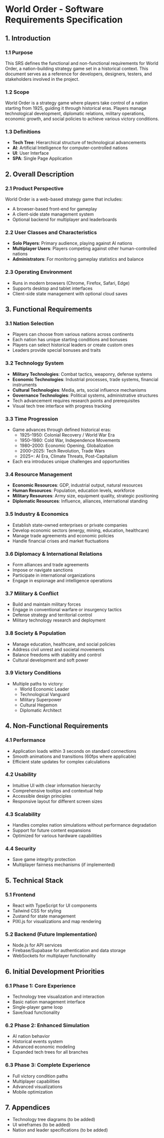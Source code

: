 # World Order - Software Requirements Specification

## 1. Introduction

### 1.1 Purpose
This SRS defines the functional and non-functional requirements for World Order, a nation-building strategy game set in a historical context. This document serves as a reference for developers, designers, testers, and stakeholders involved in the project.

### 1.2 Scope
World Order is a strategy game where players take control of a nation starting from 1925, guiding it through historical eras. Players manage technological development, diplomatic relations, military operations, economic growth, and social policies to achieve various victory conditions.

### 1.3 Definitions
- **Tech Tree**: Hierarchical structure of technological advancements
- **AI**: Artificial Intelligence for computer-controlled nations
- **UI**: User Interface
- **SPA**: Single Page Application

## 2. Overall Description

### 2.1 Product Perspective
World Order is a web-based strategy game that includes:
- A browser-based front-end for gameplay
- A client-side state management system
- Optional backend for multiplayer and leaderboards

### 2.2 User Classes and Characteristics
- **Solo Players**: Primary audience, playing against AI nations
- **Multiplayer Users**: Players competing against other human-controlled nations
- **Administrators**: For monitoring gameplay statistics and balance

### 2.3 Operating Environment
- Runs in modern browsers (Chrome, Firefox, Safari, Edge)
- Supports desktop and tablet interfaces
- Client-side state management with optional cloud saves

## 3. Functional Requirements

### 3.1 Nation Selection
- Players can choose from various nations across continents
- Each nation has unique starting conditions and bonuses
- Players can select historical leaders or create custom ones
- Leaders provide special bonuses and traits

### 3.2 Technology System
- **Military Technologies**: Combat tactics, weaponry, defense systems
- **Economic Technologies**: Industrial processes, trade systems, financial instruments
- **Cultural Technologies**: Media, arts, social influence mechanisms
- **Governance Technologies**: Political systems, administrative structures
- Tech advancement requires research points and prerequisites
- Visual tech tree interface with progress tracking

### 3.3 Time Progression
- Game advances through defined historical eras:
  - 1925–1950: Colonial Recovery / World War Era
  - 1950–1980: Cold War, Independence Movements
  - 1980–2000: Economic Opening, Globalization
  - 2000–2025: Tech Revolution, Trade Wars
  - 2025+: AI Era, Climate Threats, Post-Capitalism
- Each era introduces unique challenges and opportunities

### 3.4 Resource Management
- **Economic Resources**: GDP, industrial output, natural resources
- **Human Resources**: Population, education levels, workforce
- **Military Resources**: Army size, equipment quality, strategic positioning
- **Diplomatic Resources**: Influence, alliances, international standing

### 3.5 Industry & Economics
- Establish state-owned enterprises or private companies
- Develop economic sectors (energy, mining, education, healthcare)
- Manage trade agreements and economic policies
- Handle financial crises and market fluctuations

### 3.6 Diplomacy & International Relations
- Form alliances and trade agreements
- Impose or navigate sanctions
- Participate in international organizations
- Engage in espionage and intelligence operations

### 3.7 Military & Conflict
- Build and maintain military forces
- Engage in conventional warfare or insurgency tactics
- Defense strategy and territorial control
- Military technology research and deployment

### 3.8 Society & Population
- Manage education, healthcare, and social policies
- Address civil unrest and societal movements
- Balance freedoms with stability and control
- Cultural development and soft power

### 3.9 Victory Conditions
- Multiple paths to victory:
  - World Economic Leader
  - Technological Vanguard
  - Military Superpower
  - Cultural Hegemon
  - Diplomatic Architect

## 4. Non-Functional Requirements

### 4.1 Performance
- Application loads within 3 seconds on standard connections
- Smooth animations and transitions (60fps where applicable)
- Efficient state updates for complex calculations

### 4.2 Usability
- Intuitive UI with clear information hierarchy
- Comprehensive tooltips and contextual help
- Accessible design principles
- Responsive layout for different screen sizes

### 4.3 Scalability
- Handles complex nation simulations without performance degradation
- Support for future content expansions
- Optimized for various hardware capabilities

### 4.4 Security
- Save game integrity protection
- Multiplayer fairness mechanisms (if implemented)

## 5. Technical Stack

### 5.1 Frontend
- React with TypeScript for UI components
- Tailwind CSS for styling
- Zustand for state management
- PIXI.js for visualizations and map rendering

### 5.2 Backend (Future Implementation)
- Node.js for API services
- Firebase/Supabase for authentication and data storage
- WebSockets for multiplayer functionality

## 6. Initial Development Priorities

### 6.1 Phase 1: Core Experience
- Technology tree visualization and interaction
- Basic nation management interface
- Single-player game loop
- Save/load functionality

### 6.2 Phase 2: Enhanced Simulation
- AI nation behavior
- Historical events system
- Advanced economic modeling
- Expanded tech trees for all branches

### 6.3 Phase 3: Complete Experience
- Full victory condition paths
- Multiplayer capabilities
- Advanced visualizations
- Mobile optimization

## 7. Appendices
- Technology tree diagrams (to be added)
- UI wireframes (to be added)
- Nation and leader specifications (to be added)


